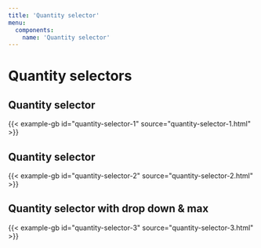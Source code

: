 ```yaml
---
title: 'Quantity selector'
menu:
  components:
    name: 'Quantity selector'
---
```


# Quantity selectors

## Quantity selector

{{< example-gb id="quantity-selector-1" source="quantity-selector-1.html" >}}

## Quantity selector

{{< example-gb id="quantity-selector-2" source="quantity-selector-2.html" >}}

## Quantity selector with drop down & max

{{< example-gb id="quantity-selector-3" source="quantity-selector-3.html" >}}
